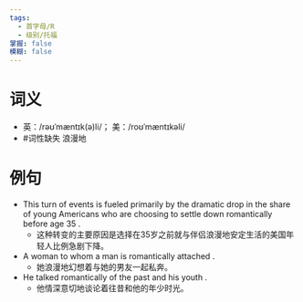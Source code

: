 ```yaml
---
tags:
  - 首字母/R
  - 级别/托福
掌握: false
模糊: false
---
```

# 词义
- 英：/rəʊˈmæntɪk(ə)li/； 美：/roʊˈmæntɪkəli/
- #词性缺失 浪漫地
# 例句
- This turn of events is fueled primarily by the dramatic drop in the share of young Americans who are choosing to settle down romantically before age 35 .
	- 这种转变的主要原因是选择在35岁之前就与伴侣浪漫地安定生活的美国年轻人比例急剧下降。
- A woman to whom a man is romantically attached .
	- 她浪漫地幻想着与她的男友一起私奔。
- He talked romantically of the past and his youth .
	- 他情深意切地谈论着往昔和他的年少时光。
